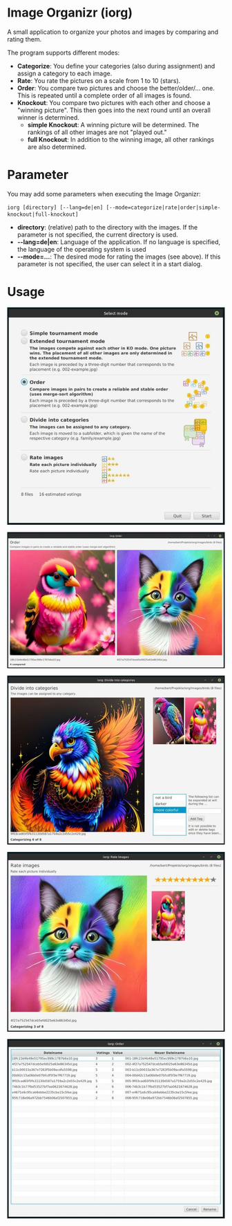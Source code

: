 # Image Organizr (iorg)

A small application to organize your photos and images by comparing and rating them.

The program supports different modes:

- **Categorize**: You define your categories (also during assignment) and assign a category to each image.
- **Rate**: You rate the pictures on a scale from 1 to 10 (stars).
- **Order**: You compare two pictures and choose the better/older/... one. This is repeated until a complete order of all images is found.
- **Knockout**: You compare two pictures with each other and choose a "winning picture". This then goes into the next round until an overall winner is determined.
    - **simple Knockout**: A winning picture will be determined. The rankings of all other images are not "played out."
    - **full Knockout**: In addition to the winning image, all other rankings are also determined.

# Parameter

You may add some parameters when executing the Image Organizr:

```
iorg [directory] [--lang=de|en] [--mode=categorize|rate|order|simple-knockout|full-knockout]
```

- **directory**: (relative) path to the directory with the images. If the parameter is not specified, the current directory is used.
- **--lang=de|en**: Language of the application. If no language is specified, the language of the operating system is used
- **--mode=...**: The desired mode for rating the images (see above). If this parameter is not specified, the user can select it in a start dialog.

# Usage

![Start Dialog](docs/screenshots/start-00.jpg?raw=true "Start Dialog")

![Order](docs/screenshots/order-00.jpg?raw=true "Order images by comparison")

![Categorize](docs/screenshots/categorize-00.jpg?raw=true "Categorize images")

![Rate](docs/screenshots/rate-00.jpg?raw=true "Rate images")

![Summary](docs/screenshots/summary-00.jpg?raw=true "Final summary pane")
